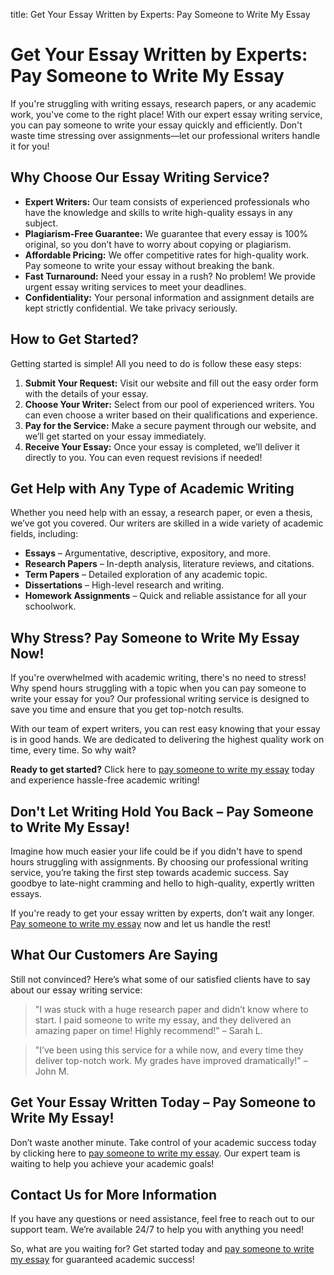 title: Get Your Essay Written by Experts: Pay Someone to Write My Essay
<h1>Get Your Essay Written by Experts: Pay Someone to Write My Essay</h1>

<p>If you're struggling with writing essays, research papers, or any academic work, you've come to the right place! With our expert essay writing service, you can pay someone to write your essay quickly and efficiently. Don't waste time stressing over assignments—let our professional writers handle it for you!</p>

<h2>Why Choose Our Essay Writing Service?</h2>

<ul>
    <li><strong>Expert Writers:</strong> Our team consists of experienced professionals who have the knowledge and skills to write high-quality essays in any subject.</li>
    <li><strong>Plagiarism-Free Guarantee:</strong> We guarantee that every essay is 100% original, so you don’t have to worry about copying or plagiarism.</li>
    <li><strong>Affordable Pricing:</strong> We offer competitive rates for high-quality work. Pay someone to write your essay without breaking the bank.</li>
    <li><strong>Fast Turnaround:</strong> Need your essay in a rush? No problem! We provide urgent essay writing services to meet your deadlines.</li>
    <li><strong>Confidentiality:</strong> Your personal information and assignment details are kept strictly confidential. We take privacy seriously.</li>
</ul>

<h2>How to Get Started?</h2>

<p>Getting started is simple! All you need to do is follow these easy steps:</p>

<ol>
    <li><strong>Submit Your Request:</strong> Visit our website and fill out the easy order form with the details of your essay.</li>
    <li><strong>Choose Your Writer:</strong> Select from our pool of experienced writers. You can even choose a writer based on their qualifications and experience.</li>
    <li><strong>Pay for the Service:</strong> Make a secure payment through our website, and we’ll get started on your essay immediately.</li>
    <li><strong>Receive Your Essay:</strong> Once your essay is completed, we’ll deliver it directly to you. You can even request revisions if needed!</li>
</ol>

<h2>Get Help with Any Type of Academic Writing</h2>

<p>Whether you need help with an essay, a research paper, or even a thesis, we’ve got you covered. Our writers are skilled in a wide variety of academic fields, including:</p>

<ul>
    <li><strong>Essays</strong> – Argumentative, descriptive, expository, and more.</li>
    <li><strong>Research Papers</strong> – In-depth analysis, literature reviews, and citations.</li>
    <li><strong>Term Papers</strong> – Detailed exploration of any academic topic.</li>
    <li><strong>Dissertations</strong> – High-level research and writing.</li>
    <li><strong>Homework Assignments</strong> – Quick and reliable assistance for all your schoolwork.</li>
</ul>

<h2>Why Stress? Pay Someone to Write My Essay Now!</h2>

<p>If you're overwhelmed with academic writing, there's no need to stress! Why spend hours struggling with a topic when you can pay someone to write your essay for you? Our professional writing service is designed to save you time and ensure that you get top-notch results.</p>

<p>With our team of expert writers, you can rest easy knowing that your essay is in good hands. We are dedicated to delivering the highest quality work on time, every time. So why wait?</p>

<p><strong>Ready to get started?</strong> Click here to <a href="https://tinyurl.com/topessay?keyword=pay+someone+to+write+my+essay">pay someone to write my essay</a> today and experience hassle-free academic writing!</p>

<h2>Don't Let Writing Hold You Back – Pay Someone to Write My Essay!</h2>

<p>Imagine how much easier your life could be if you didn't have to spend hours struggling with assignments. By choosing our professional writing service, you’re taking the first step towards academic success. Say goodbye to late-night cramming and hello to high-quality, expertly written essays.</p>

<p>If you're ready to get your essay written by experts, don’t wait any longer. <a href="https://tinyurl.com/topessay?keyword=pay+someone+to+write+my+essay">Pay someone to write my essay</a> now and let us handle the rest!</p>

<h2>What Our Customers Are Saying</h2>

<p>Still not convinced? Here’s what some of our satisfied clients have to say about our essay writing service:</p>

<blockquote>
    <p>"I was stuck with a huge research paper and didn’t know where to start. I paid someone to write my essay, and they delivered an amazing paper on time! Highly recommend!" – Sarah L.</p>
</blockquote>

<blockquote>
    <p>"I’ve been using this service for a while now, and every time they deliver top-notch work. My grades have improved dramatically!" – John M.</p>
</blockquote>

<h2>Get Your Essay Written Today – Pay Someone to Write My Essay!</h2>

<p>Don’t waste another minute. Take control of your academic success today by clicking here to <a href="https://tinyurl.com/topessay?keyword=pay+someone+to+write+my+essay">pay someone to write my essay</a>. Our expert team is waiting to help you achieve your academic goals!</p>

<h2>Contact Us for More Information</h2>

<p>If you have any questions or need assistance, feel free to reach out to our support team. We’re available 24/7 to help you with anything you need!</p>

<p>So, what are you waiting for? Get started today and <a href="https://tinyurl.com/topessay?keyword=pay+someone+to+write+my+essay">pay someone to write my essay</a> for guaranteed academic success!</p>

